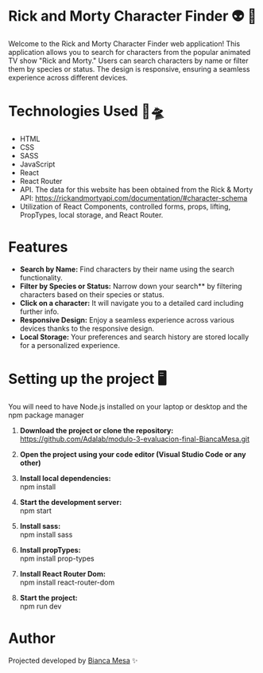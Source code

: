 # Rick and Morty Character Finder 👽 🌌

Welcome to the Rick and Morty Character Finder web application! This application allows you to search for characters from the popular animated TV show "Rick and Morty." Users can search characters by name or filter them by species or status. The design is responsive, ensuring a seamless experience across different devices.


# Technologies Used 🚀🛸
* HTML  
* CSS  
* SASS  
* JavaScript  
* React  
* React Router  
* API. The data for this website has been obtained from the Rick & Morty API:   https://rickandmortyapi.com/documentation/#character-schema
* Utilization of React Components, controlled forms, props, lifting, PropTypes, local storage, and React Router. 


# Features 
* **Search by Name:** Find characters by their name using the search functionality.  
* **Filter by Species or Status:** Narrow down your search** by filtering characters based on their species or status.
* **Click on a character:** It will navigate you to a detailed card including further info.
* **Responsive Design:** Enjoy a seamless experience across various devices thanks to the responsive design.
* **Local Storage:** Your preferences and search history are stored locally for a personalized experience.


# Setting up the project 🖥️ 
You will need to have Node.js installed on your laptop or desktop and the npm package manager 

1. **Download the project or clone the repository:**   
https://github.com/Adalab/modulo-3-evaluacion-final-BiancaMesa.git

2. **Open the project using your code editor (Visual Studio Code or any other)**  

3. **Install local dependencies:**  
 npm install

4. **Start the development server:**   
 npm start

5. **Install sass:**  
npm install sass

6. **Install propTypes:**  
npm install prop-types

7. **Install React Router Dom:**   
npm install react-router-dom

8. **Start the project:**  
npm run dev 


# Author 
Projected developed by [Bianca Mesa](https://github.com/BiancaMesa) ✨